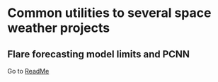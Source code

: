 # Common utilities to several space weather projects

## Flare forecasting model limits and PCNN

Go to [ReadMe](https://github.com/gfrancisco20/flare_limits_pcnn/blob/master/README.md)
